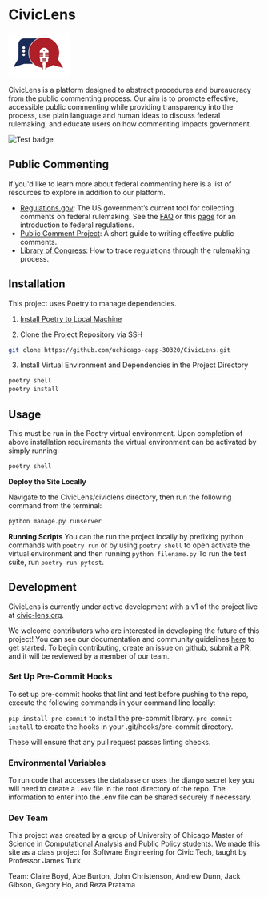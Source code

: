 
# CivicLens

![logo](docs/assets/logo.png)

CivicLens is a platform designed to abstract procedures and bureaucracy from the public commenting process. Our aim is to promote effective, accessible public commenting while providing transparency into the process, use plain language and human ideas to discuss federal rulemaking, and educate users on how commenting impacts government.

![Test badge](https://github.com/uchicago-capp-30320/CivicLens/actions/workflows/lint-test.yml/badge.svg)

## Public Commenting

If you'd like to learn more about federal commenting here is a list of resources to explore in addition to our platform.
- [Regulations.gov](https://www.regulations.gov/): The US government’s current tool for collecting comments on federal rulemaking. See the [FAQ](https://www.regulations.gov/faq) or this [page](https://www.regulations.gov/learn) for an introduction to federal regulations.
- [Public Comment Project](https://publiccommentproject.org/how-to): A short guide to writing effective public comments.
- [Library of Congress](https://guides.loc.gov/trace-federal-regulations/docket-information): How to trace regulations through the rulemaking process.

## Installation
This project uses Poetry to manage dependencies.

1. [Install Poetry to Local Machine](https://python-poetry.org/docs/)

2. Clone the Project Repository via SSH

```bash
git clone https://github.com/uchicago-capp-30320/CivicLens.git
```

3. Install Virtual Environment and Dependencies in the Project Directory

```bash
poetry shell
poetry install
```

## Usage
This must be run in the Poetry virtual environment.
Upon completion of above installation requirements the virtual environment can be activated by simply running:

```bash
poetry shell
```


**Deploy the Site Locally**

Navigate to the CivicLens/civiclens directory, then run the following command from the terminal:

```bash
python manage.py runserver
```

**Running Scripts**
You can the run the project locally by prefixing python commands with `poetry run` or by using `poetry shell` to open activate the virtual environment and then running `python filename.py`
To run the test suite, run `poetry run pytest`.


## Development
CivicLens is currently under active development with a v1 of the project live at [civic-lens.org](https://civic-lens.org/).

We welcome contributors who are interested in developing the future of this project! You can see our documentation and community guidelines [here](https://uchicago-capp-30320.github.io/CivicLens/) to get started. To begin contributing, create an issue on github, submit a PR, and it will be reviewed by a member of our team.

### Set Up Pre-Commit Hooks
To set up pre-commit hooks that lint and test before pushing to the repo, execute the following commands in your command line locally:

`pip install pre-commit` to install the pre-commit library.
`pre-commit install` to create the hooks in your .git/hooks/pre-commit directory.

These will ensure that any pull request passes linting checks.

### Environmental Variables
To run code that accesses the database or uses the django secret key you will need to create a `.env` file in the root directory of the repo. The information to enter into the .env file can be shared securely if necessary.

### Dev Team
This project was created by a group of University of Chicago Master of Science in Computational Analysis and Public Policy students. We made this site as a class project for Software Engineering for Civic Tech, taught by Professor James Turk.

Team: Claire Boyd, Abe Burton, John Christenson, Andrew Dunn, Jack Gibson, Gegory Ho, and Reza Pratama
